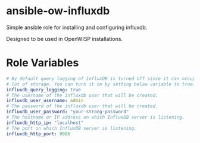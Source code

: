 # ansible-ow-influxdb

Simple ansible role for installing and configuring influxdb.

Designed to be used in OpenWISP installations.

Role Variables
==============

```yaml
# By default query logging of InfluxDB is turned off since it can occupy a
# lot of storage. You can turn it on by setting below variable to true.
influxdb_query_logging: true
# The username of the influxdb user that will be created.
influxdb_user_username: admin
# The password of the influxdb user that will be created.
influxdb_user_password: "your-strong-password"
# The hostname or IP address on which InfluxDB server is listening.
influxdb_http_ip: "localhost"
# The port on which InfluxDB server is listening.
influxdb_http_port: 8086
```
